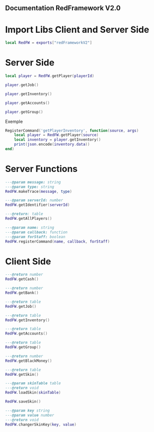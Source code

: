 ## Documentation RedFramework V2.0

# Import Libs Client and Server Side

```lua
local RedFW = exports["redFrameworkV2"]
```

# Server Side

```lua
local player = RedFW.getPlayer(playerId)
```

```lua
player.getJob()
```
```lua
player.getInventory()
```
```lua
player.getAccounts()
```
```lua
player.getGroup()
```


Exemple
```lua
RegisterCommand('getPlayerInventory', function(source, args)  
    local player = RedFW.getPlayer(source)
    local inventory = player.getInventory()
    print(json.encode(inventory.data))
end)
```
# Server Functions
```lua
---@param message: string
---@param type: string
RedFW.makeTrace(message, type)
```
```lua
---@param serverId: number
RedFW.getIdentifier(serverId)
```
```lua
---@return: table
RedFW.getAllPlayers()
```
```lua
---@param name: string
---@param callback: function
---@param forStaff: boolean
RedFW.registerCommand(name, callback, forStaff)
```

# Client Side

```lua
---@return number
RedFW.getCash()
```
```lua
---@return number
RedFW.getBank()
```
```lua
---@return table
RedFW.getJob()
```
```lua
---@return table
RedFW.getInventory()
```
```lua
---@return table
RedFW.getAccounts()
```
```lua
---@return table
RedFW.getGroup()
```
```lua
---@return number
RedFW.getBlackMoney()
```
```lua
---@return table
RedFW.getSkin()
```
```lua
---@param skinTable table
---@return void
RedFW.loadSkin(skinTable)
```
```lua
RedFW.saveSkin()
```
```lua
---@param key string
---@param value number
---@return void
RedFW.changerSkinKey(key, value)
```
